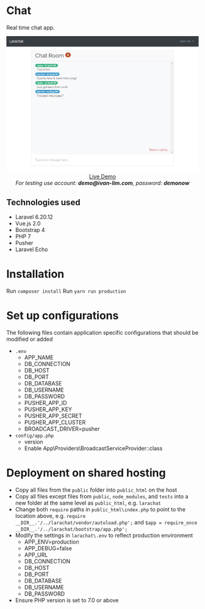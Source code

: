 # Chat

Real time chat app.

<p align="center">
  <a href="http://larachat.ivan-lim.com" target="_blank">
    <img src="https://github.com/ijklim/larachat/blob/master/screenshot.jpg" width="970px">
    <br>
    Live Demo
  </a>
  <br><i>For testing use account: <strong>demo@ivan-lim.com</strong>, password: <strong>demonow</strong></i>
</p>

## Technologies used

* Laravel 6.20.12
* Vue.js 2.0
* Bootstrap 4
* PHP 7
* Pusher
* Laravel Echo

# Installation

Run `composer install`
Run `yarn run production`


# Set up configurations

The following files contain application specific configurations that should be modified or added

* `.env`
  * APP_NAME
  * DB_CONNECTION
  * DB_HOST
  * DB_PORT
  * DB_DATABASE
  * DB_USERNAME
  * DB_PASSWORD
  * PUSHER_APP_ID
  * PUSHER_APP_KEY
  * PUSHER_APP_SECRET
  * PUSHER_APP_CLUSTER
  * BROADCAST_DRIVER=pusher
* `config/app.php`
  * version
  * Enable App\Providers\BroadcastServiceProvider::class

# Deployment on shared hosting

* Copy all files from the `public` folder into `public_html` on the host
* Copy all files except files from `public`, `node_modules`, and `tests` into a new folder at the same level as `public_html`, e.g. `larachat`
* Change both `require` paths in `public_html\index.php` to point to the location above, e.g. `require __DIR__.'/../larachat/vendor/autoload.php';` and `$app = require_once __DIR__.'/../larachat/bootstrap/app.php';`
* Modify the settings in `larachat\.env` to reflect production environment
  * APP_ENV=production
  * APP_DEBUG=false
  * APP_URL
  * DB_CONNECTION
  * DB_HOST
  * DB_PORT
  * DB_DATABASE
  * DB_USERNAME
  * DB_PASSWORD
* Ensure PHP version is set to 7.0 or above
